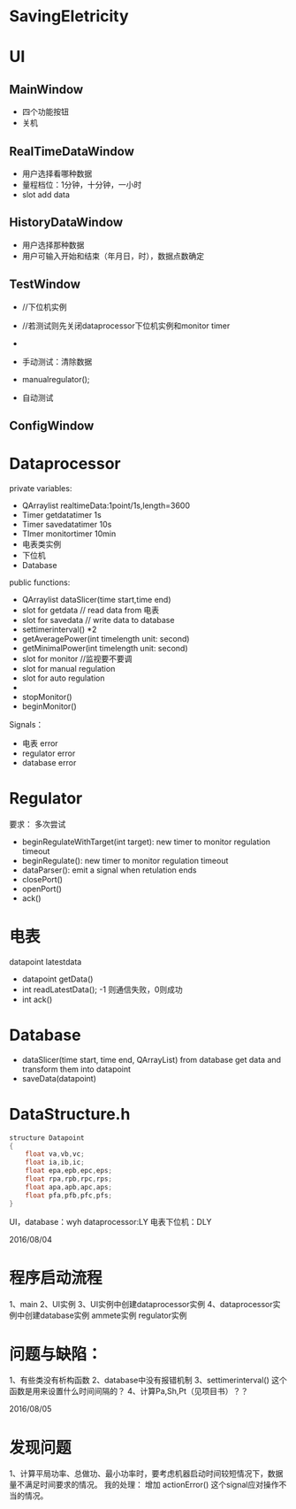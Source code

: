 # SavingEletricity
# UI

## MainWindow

- 四个功能按钮
- 关机

## RealTimeDataWindow

- 用户选择看哪种数据
- 量程档位：1分钟，十分钟，一小时
- slot add data

## HistoryDataWindow

- 用户选择那种数据
- 用户可输入开始和结束（年月日，时），数据点数确定

## TestWindow
- //下位机实例
- //若测试则先关闭dataprocessor下位机实例和monitor timer
- 


- 手动测试：清除数据
- manualregulator();
- 自动测试

## ConfigWindow


# Dataprocessor
private variables:
- QArraylist<datapoint> realtimeData:1point/1s,length=3600
- Timer getdatatimer 1s
- Timer savedatatimer 10s
- TImer monitortimer 10min
- 电表类实例
- 下位机
- Database 

public functions:
- QArraylist<datapoint> dataSlicer(time start,time end)
- slot for getdata // read data from 电表
- slot for savedata // write data to database
- settimerinterval() *2
- getAveragePower(int timelength unit: second)
- getMinimalPower(int timelength unit: second)
- slot for monitor //监视要不要调
- slot for manual regulation
- slot for auto regulation
- 
- stopMonitor()
- beginMonitor()


Signals：
- 电表 error
- regulator error
- database error

# Regulator
要求： 多次尝试

- beginRegulateWithTarget(int target): new timer to monitor regulation timeout
- beginRegulate(): new timer to monitor regulation timeout
- dataParser(): emit a signal when retulation ends
- closePort()
- openPort()
- ack()

# 电表
datapoint latestdata
- datapoint getData()
- int readLatestData(); -1 则通信失败，0则成功
- int ack()

# Database
- dataSlicer(time start, time end, QArrayList<datapoint>) from database get data and transform them into datapoint
- saveData(datapoint)

# DataStructure.h
```C
structure Datapoint
{
    float va,vb,vc;
    float ia,ib,ic;
    float epa,epb,epc,eps;
    float rpa,rpb,rpc,rps;
    float apa,apb,apc,aps;
    float pfa,pfb,pfc,pfs;
}
```
UI，database：wyh
dataprocessor:LY
电表下位机：DLY



2016/08/04
# 程序启动流程
1、main
2、UI实例
3、UI实例中创建dataprocessor实例
4、dataprocessor实例中创建database实例 ammete实例 regulator实例

# 问题与缺陷：
1、有些类没有析构函数
2、database中没有报错机制
3、settimerinterval() 这个函数是用来设置什么时间间隔的？
4、计算Pa,Sh,Pt（见项目书）？？



2016/08/05
# 发现问题
1、计算平局功率、总做功、最小功率时，要考虑机器启动时间较短情况下，数据量不满足时间要求的情况。
我的处理：
增加 actionError() 这个signal应对操作不当的情况。

  